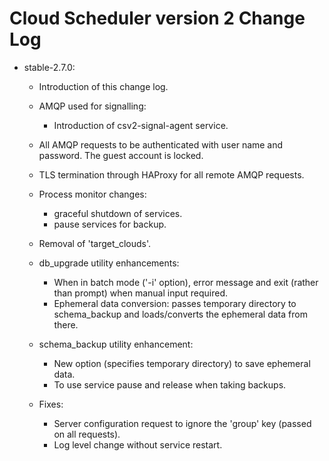 # Cloud Scheduler version 2 Change Log

- stable-2.7.0:
  - Introduction of this change log.

  - AMQP used for signalling:
    - Introduction of csv2-signal-agent service.

  - All AMQP requests to be authenticated with user name and password. The guest account is locked.

  - TLS termination through HAProxy for all remote AMQP requests.

  - Process monitor changes:
    - graceful shutdown of services.
    - pause services for backup.

  - Removal of 'target_clouds'.

  - db_upgrade utility enhancements:
    - When in batch mode ('-i' option), error message and exit (rather than prompt) when manual input required.
    - Ephemeral data conversion: passes temporary directory to schema_backup and loads/converts the ephemeral
      data from there.

  - schema_backup utility enhancement:
    - New option (specifies temporary directory) to save ephemeral data.
    - To use service pause and release when taking backups.

  - Fixes:
    - Server configuration request to ignore the 'group' key (passed on all requests).
    - Log level change without service restart.
     
